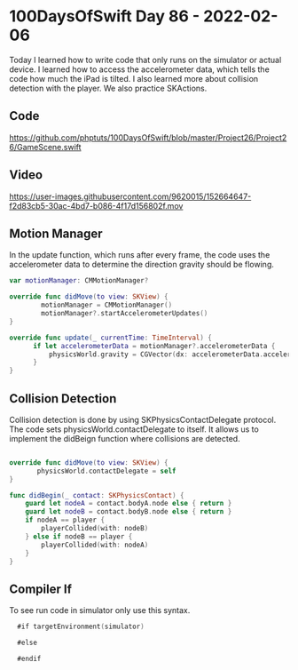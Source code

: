 # 100DaysOfSwift Day 86 - 2022-02-06

Today I learned how to write code that only runs on the simulator or actual device. I learned how to access the accelerometer data, which tells the code how much the iPad is tilted. I also learned more about collision detection with the player. We also practice SKActions.

## Code

https://github.com/phptuts/100DaysOfSwift/blob/master/Project26/Project26/GameScene.swift

## Video


https://user-images.githubusercontent.com/9620015/152664647-f2d83cb5-30ac-4bd7-b086-4f17d156802f.mov


## Motion Manager

In the update function, which runs after every frame, the code uses the accelerometer data to determine the direction gravity should be flowing.

```swift
var motionManager: CMMotionManager?

override func didMove(to view: SKView) {
        motionManager = CMMotionManager()
        motionManager?.startAccelerometerUpdates()
}

override func update(_ currentTime: TimeInterval) {
      if let accelerometerData = motionManager?.accelerometerData {
          physicsWorld.gravity = CGVector(dx: accelerometerData.acceleration.y * -50, dy: accelerometerData.acceleration.x * 50)
      }
}
```


## Collision Detection

Collision detection is done by using SKPhysicsContactDelegate protocol.  The code sets physicsWorld.contactDelegate to itself.  It allows us to implement the didBeign function where collisions are detected.

```swift

override func didMove(to view: SKView) {
       physicsWorld.contactDelegate = self
}

func didBegin(_ contact: SKPhysicsContact) {
    guard let nodeA = contact.bodyA.node else { return }
    guard let nodeB = contact.bodyB.node else { return }
    if nodeA == player {
        playerCollided(with: nodeB)
    } else if nodeB == player {
        playerCollided(with: nodeA)
    }
}
```

## Compiler If

To see run code in simulator only use this syntax.

```swift
  #if targetEnvironment(simulator)

  #else

  #endif

```
